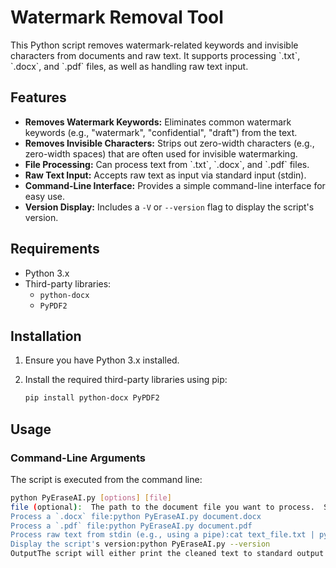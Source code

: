 # Watermark Removal Tool

This Python script removes watermark-related keywords and invisible characters from documents and raw text. It supports processing \`.txt\`, \`.docx\`, and \`.pdf\` files, as well as handling raw text input.

## Features

* **Removes Watermark Keywords:** Eliminates common watermark keywords (e.g., "watermark", "confidential", "draft") from the text.
* **Removes Invisible Characters:** Strips out zero-width characters (e.g., zero-width spaces) that are often used for invisible watermarking.
* **File Processing:** Can process text from \`.txt\`, \`.docx\`, and \`.pdf\` files.
* **Raw Text Input:** Accepts raw text as input via standard input (stdin).
* **Command-Line Interface:** Provides a simple command-line interface for easy use.
* **Version Display:** Includes a `-V` or `--version` flag to display the script's version.

## Requirements

* Python 3.x
* Third-party libraries:
    * `python-docx`
    * `PyPDF2`

## Installation

1.  Ensure you have Python 3.x installed.
2.  Install the required third-party libraries using pip:

    ```bash
    pip install python-docx PyPDF2
    ```

## Usage

###   Command-Line Arguments

The script is executed from the command line:

```bash
python PyEraseAI.py [options] [file]
file (optional):  The path to the document file you want to process.  Supported formats are `.txt`, `.docx`, and `.pdf`.options:-V, --version:  Display the script's version number and exit.--raw:  Read raw text from standard input (stdin).  If this option is used, the file argument is ignored.ExamplesProcess a `.txt` file:python PyEraseAI.py document.txt
Process a `.docx` file:python PyEraseAI.py document.docx
Process a `.pdf` file:python PyEraseAI.py document.pdf
Process raw text from stdin (e.g., using a pipe):cat text_file.txt | python PyEraseAI.py --raw
Display the script's version:python PyEraseAI.py --version
OutputThe script will either print the cleaned text to standard output (if using the --raw option) or save the cleaned text to a new file named clean_<original_filename>.txt in the same directory as the original file.  The script will also print the name of the cleaned output file.Script DetailsThe script performs the following main steps:Imports Libraries: Imports necessary standard library modules (os, sys, re, argparse) and the third-party libraries (docx, PyPDF2).Defines Constants:VERSION:  The script's version number.zero_width_chars:  A list of zero-width Unicode characters to be removed.watermark_keywords:  A list of watermark keywords (case-insensitive) to be removed.clean_text(text) Function:Takes a text string as input.Removes zero-width characters.Removes watermark keywords using a regular expression.Returns the cleaned text.clean_txt(file_path), clean_docx(file_path), clean_pdf(file_path) Functions:These functions handle the extraction of text from the respective file formats and then use the clean_text() function to clean the extracted text.save_cleaned_text(text, original_path) Function:Saves the cleaned text to a new text file.Constructs the output filename.Prints a message indicating the name of the saved file.main() Function:Parses command-line arguments using argparse.Handles the --raw option: reads from stdin, cleans the text, and prints to stdout.Handles file input:Determines the file type based on the extension.Calls the appropriate cleaning function (clean_txt(), clean_docx(), clean_pdf()).
